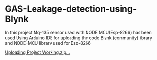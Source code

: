 # GAS-Leakage-detection-using-Blynk

In this project Mq-135 sensor used with NODE MCU(Esp-8266) has been used
Using Arduino IDE for uploading the code 
Blynk (community) library and NODE-MCU library used for Esp-8266

[Uploading Project Working.zip…]()








